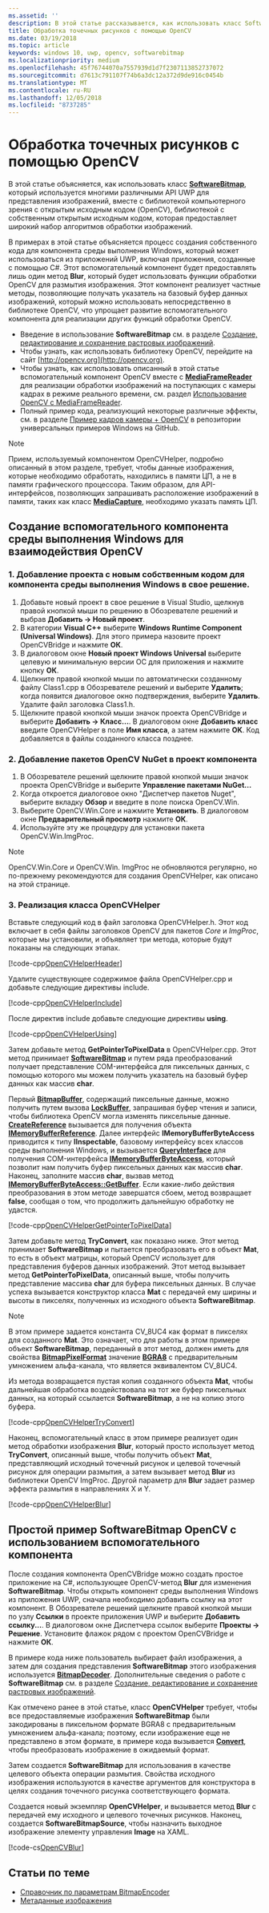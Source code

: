 ```yaml
---
ms.assetid: ''
description: В этой статье рассказывается, как использовать класс SoftwareBitmap с библиотекой компьютерного зрения с открытым исходным кодом (OpenCV).
title: Обработка точечных рисунков с помощью OpenCV
ms.date: 03/19/2018
ms.topic: article
keywords: windows 10, uwp, opencv, softwarebitmap
ms.localizationpriority: medium
ms.openlocfilehash: 45f76744070a7557939d1d7f2307113852737072
ms.sourcegitcommit: d7613c791107f74b6a3dc12a372d9de916c0454b
ms.translationtype: MT
ms.contentlocale: ru-RU
ms.lasthandoff: 12/05/2018
ms.locfileid: "8737285"
---
```

# <a name="process-bitmaps-with-opencv"></a>Обработка точечных рисунков с помощью OpenCV

В этой статье объясняется, как использовать класс **[SoftwareBitmap](https://docs.microsoft.com/uwp/api/Windows.Graphics.Imaging.SoftwareBitmap)**, который используется многими различными API UWP для представления изображений, вместе с библиотекой компьютерного зрения с открытым исходным кодом (OpenCV), библиотекой с собственным открытым исходным кодом, которая предоставляет широкий набор алгоритмов обработки изображений. 

В примерах в этой статье объясняется процесс создания собственного кода для компонента среды выполнения Windows, который может использоваться из приложений UWP, включая приложения, созданные с помощью C#. Этот вспомогательный компонент будет предоставлять лишь один метод **Blur**, который будет использовать функции обработки OpenCV для размытия изображения. Этот компонент реализует частные методы, позволяющие получать указатель на базовый буфер данных изображений, который можно использовать непосредственно в библиотеке OpenCV, что упрощает развитие вспомогательного компонента для реализации других функций обработки OpenCV. 

* Введение в использование **SoftwareBitmap** см. в разделе [Создание, редактирование и сохранение растровых изображений](imaging.md). 
* Чтобы узнать, как использовать библиотеку OpenCV, перейдите на сайт [http://opencv.org](http://opencv.org).
* Чтобы узнать, как использовать описанный в этой статье вспомогательный компонент OpenCV вместе с **[MediaFrameReader](https://docs.microsoft.com/uwp/api/windows.media.capture.frames.mediaframereader)** для реализации обработки изображений на поступающих с камеры кадрах в режиме реального времени, см. раздел [Использование OpenCV с MediaFrameReader](use-opencv-with-mediaframereader.md).
* Полный пример кода, реализующий некоторые различные эффекты, см. в разделе [Пример кадров камеры + OpenCV](https://go.microsoft.com/fwlink/?linkid=854003) в репозитории универсальных примеров Windows на GitHub.

> [!NOTE] 
> Прием, используемый компонентом OpenCVHelper, подробно описанный в этом разделе, требует, чтобы данные изображения, которые необходимо обработать, находились в памяти ЦП, а не в памяти графического процессора. Таким образом, для API-интерфейсов, позволяющих запрашивать расположение изображений в памяти, таких как класс **[MediaCapture](https://docs.microsoft.com/uwp/api/windows.media.capture.mediacapture)**, необходимо указать память ЦП.

## <a name="create-a-helper-windows-runtime-component-for-opencv-interop"></a>Создание вспомогательного компонента среды выполнения Windows для взаимодействия OpenCV

### <a name="1-add-a-new-native-code-windows-runtime-component-project-to-your-solution"></a>1. Добавление проекта с новым собственным кодом для компонента среды выполнения Windows в свое решение.

1. Добавьте новый проект в свое решение в Visual Studio, щелкнув правой кнопкой мыши по решению в Обозревателе решений и выбрав **Добавить -> Новый проект**. 
2. В категории **Visual C++** выберите **Windows Runtime Component (Universal Windows)**. Для этого примера назовите проект OpenCVBridge и нажмите **ОК**. 
3. В диалоговом окне **Новый проект Windows Universal** выберите целевую и минимальную версии ОС для приложения и нажмите кнопку **ОК**.
4. Щелкните правой кнопкой мыши по автоматически созданному файлу Class1.cpp в Обозревателе решений и выберите **Удалить**; когда появится диалоговое окно подтверждения, выберите **Удалить**. Удалите файл заголовка Class1.h.
5. Щелкните правой кнопкой мыши значок проекта OpenCVBridge и выберите **Добавить -> Класс...**. В диалоговом окне **Добавить класс** введите OpenCVHelper в поле **Имя класса**, а затем нажмите **OK**. Код добавляется в файлы созданного класса позднее.

### <a name="2-add-the-opencv-nuget-packages-to-your-component-project"></a>2. Добавление пакетов OpenCV NuGet в проект компонента

1. В Обозревателе решений щелкните правой кнопкой мыши значок проекта OpenCVBridge и выберите **Управление пакетами NuGet...**
2. Когда откроется диалоговое окно "Диспетчер пакетов Nuget", выберите вкладку **Обзор** и введите в поле поиска OpenCV.Win.
3. Выберите OpenCV.Win.Core и нажмите **Установить**. В диалоговом окне **Предварительный просмотр** нажмите **ОК**.
4. Используйте эту же процедуру для установки пакета OpenCV.Win.ImgProc.

> [!NOTE]
> OpenCV.Win.Core и OpenCV.Win. ImgProc не обновляются регулярно, но по-прежнему рекомендуются для создания OpenCVHelper, как описано на этой странице.

### <a name="3-implement-the-opencvhelper-class"></a>3. Реализация класса OpenCVHelper

Вставьте следующий код в файл заголовка OpenCVHelper.h. Этот код включает в себя файлы заголовков OpenCV для пакетов *Core* и *ImgProc*, которые мы установили, и объявляет три метода, которые будут показаны на следующих этапах.

[!code-cpp[OpenCVHelperHeader](./code/ImagingWin10/cs/OpenCVBridge/OpenCVHelper.h#SnippetOpenCVHelperHeader)]

Удалите существующее содержимое файла OpenCVHelper.cpp и добавьте следующие директивы include. 

[!code-cpp[OpenCVHelperInclude](./code/ImagingWin10/cs/OpenCVBridge/OpenCVHelper.cpp#SnippetOpenCVHelperInclude)]

После директив include добавьте следующие директивы **using**. 

[!code-cpp[OpenCVHelperUsing](./code/ImagingWin10/cs/OpenCVBridge/OpenCVHelper.cpp#SnippetOpenCVHelperUsing)]

Затем добавьте метод **GetPointerToPixelData** в OpenCVHelper.cpp. Этот метод принимает **[SoftwareBitmap](https://docs.microsoft.com/uwp/api/Windows.Graphics.Imaging.SoftwareBitmap)** и путем ряда преобразований получает представление COM-интерфейса для пиксельных данных, с помощью которого мы можем получить указатель на базовый буфер данных как массив **char**. 

Первый **[BitmapBuffer](https://docs.microsoft.com/uwp/api/windows.graphics.imaging.bitmapbuffer)**, содержащий пиксельные данные, можно получить путем вызова **[LockBuffer](https://docs.microsoft.com/uwp/api/windows.graphics.imaging.softwarebitmap.lockbuffer)**, запрашивая буфер чтения и записи, чтобы библиотека OpenCV могла изменять пиксельные данные.  **[CreateReference](https://docs.microsoft.com/uwp/api/windows.graphics.imaging.bitmapbuffer.CreateReference)** вызывается для получения объекта **[IMemoryBufferReference](https://docs.microsoft.com/uwp/api/windows.foundation.imemorybufferreference)**. Далее интерфейс **IMemoryBufferByteAccess** приводится к типу **IInspectable**, базовому интерфейсу всех классов среды выполнения Windows, и вызывается **[QueryInterface](https://msdn.microsoft.com/library/windows/desktop/ms682521(v=vs.85).aspx)** для получения COM-интерфейса **[IMemoryBufferByteAccess](https://msdn.microsoft.com/library/mt297505(v=vs.85).aspx)**, который позволит нам получить буфер пиксельных данных как массив **char**. Наконец, заполните массив **char**, вызвав метод **[IMemoryBufferByteAccess::GetBuffer](https://msdn.microsoft.com/library/mt297506(v=vs.85).aspx)**. Если какие-либо действия преобразования в этом методе завершатся сбоем, метод возвращает **false**, сообщая о том, что продолжить дальнейшую обработку не удастся.

[!code-cpp[OpenCVHelperGetPointerToPixelData](./code/ImagingWin10/cs/OpenCVBridge/OpenCVHelper.cpp#SnippetOpenCVHelperGetPointerToPixelData)]

Затем добавьте метод **TryConvert**, как показано ниже. Этот метод принимает **SoftwareBitmap** и пытается преобразовать его в объект **Mat**, то есть в объект матрицы, который OpenCV использует для представления буферов данных изображений. Этот метод вызывает метод **GetPointerToPixelData**, описанный выше, чтобы получить представление массива **char** для буфера пиксельных данных. В случае успеха вызывается конструктор класса **Mat** с передачей ему ширины и высоты в пикселях, полученных из исходного объекта **SoftwareBitmap**. 

> [!NOTE] 
> В этом примере задается константа CV_8UC4 как формат в пикселях для созданного **Mat**. Это означает, что для работы в этом примере объект **SoftwareBitmap**, переданный в этот метод, должен иметь для свойства **[BitmapPixelFormat](https://docs.microsoft.com/uwp/api/windows.graphics.imaging.softwarebitmap.BitmapPixelFormat)** значение **[BGRA8](https://docs.microsoft.com/uwp/api/Windows.Graphics.Imaging.BitmapPixelFormat)** с предварительным умножением альфа-канала, что является эквивалентом CV_8UC4.

Из метода возвращается пустая копия созданного объекта **Mat**, чтобы дальнейшая обработка воздействовала на тот же буфер пиксельных данных, на который ссылается **SoftwareBitmap**, а не на копию этого буфера.

[!code-cpp[OpenCVHelperTryConvert](./code/ImagingWin10/cs/OpenCVBridge/OpenCVHelper.cpp#SnippetOpenCVHelperTryConvert)]

Наконец, вспомогательный класс в этом примере реализует один метод обработки изображения **Blur**, который просто использует метод **TryConvert**, описанный выше, чтобы получить объект **Mat**, представляющий исходный точечный рисунок и целевой точечный рисунок для операции размытия, а затем вызывает метод **Blur** из библиотеки OpenCV ImgProc. Другой параметр для **Blur** задает размер эффекта размытия в направлениях X и Y.

[!code-cpp[OpenCVHelperBlur](./code/ImagingWin10/cs/OpenCVBridge/OpenCVHelper.cpp#SnippetOpenCVHelperBlur)]


## <a name="a-simple-softwarebitmap-opencv-example-using-the-helper-component"></a>Простой пример SoftwareBitmap OpenCV с использованием вспомогательного компонента
После создания компонента OpenCVBridge можно создать простое приложение на C#, использующее OpenCV-метод **Blur** для изменения **SoftwareBitmap**. Чтобы открыть компонент среды выполнения Windows из приложения UWP, сначала необходимо добавить ссылку на этот компонент. В Обозревателе решений щелкните правой кнопкой мыши по узлу **Ссылки** в проекте приложения UWP и выберите **Добавить ссылку...**. В диалоговом окне Диспетчера ссылок выберите **Проекты -> Решение**. Установите флажок рядом с проектом OpenCVBridge и нажмите **ОК**.

В примере кода ниже пользователь выбирает файл изображения, а затем для создания представления **SoftwareBitmap** этого изображения используется **[BitmapDecoder](https://docs.microsoft.com/uwp/api/windows.graphics.imaging.bitmapencoder)**. Дополнительные сведения о работе с **SoftwareBitmap** см. в разделе [Создание, редактирование и сохранение растровых изображений](https://docs.microsoft.com/windows/uwp/audio-video-camera/imaging).

Как отмечено ранее в этой статье, класс **OpenCVHelper** требует, чтобы все предоставляемые изображения **SoftwareBitmap** были закодированы в пиксельном формате BGRA8 с предварительным умножением альфа-канала; поэтому, если изображение еще не представлено в этом формате, в примере кода вызывается **[Convert](https://docs.microsoft.com/uwp/api/windows.graphics.imaging.softwarebitmap.BitmapAlphaMode)**, чтобы преобразовать изображение в ожидаемый формат.

Затем создается **SoftwareBitmap** для использования в качестве целевого объекта операции размытия. Свойства исходного изображения используются в качестве аргументов для конструктора в целях создания точечного рисунка соответствующего формата.

Создается новый экземпляр **OpenCVHelper**, и вызывается метод **Blur** с передачей ему исходного и целевого точечных рисунков. Наконец, создается **SoftwareBitmapSource**, чтобы назначить выходное изображение элементу управления **Image** на XAML.


[!code-cs[OpenCVBlur](./code/ImagingWin10/cs/MainPage.OpenCV.xaml.cs#SnippetOpenCVBlur)]

## <a name="related-topics"></a>Статьи по теме

* [Справочник по параметрам BitmapEncoder](bitmapencoder-options-reference.md)
* [Метаданные изображения](image-metadata.md)
 

 





